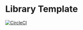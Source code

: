 # Library Template

[![CircleCI](https://circleci.com/gh/crowdanalyzer/transactions/tree/master.svg?style=svg&circle-token=79d3b9ba3c54691eb05b833d9cc63e151bd77cc8)](https://circleci.com/gh/crowdanalyzer/transactions/tree/master)
